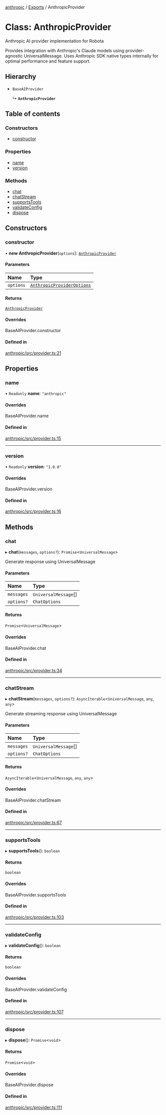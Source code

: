 <!-- 
 ⚠️  AUTO-GENERATED FILE - DO NOT EDIT MANUALLY
 This file is automatically generated by scripts/docs-generator.js
 To make changes, edit the source TypeScript files or update the generator script
-->

[anthropic](../../) / [Exports](../modules) / AnthropicProvider

# Class: AnthropicProvider

Anthropic AI provider implementation for Robota

Provides integration with Anthropic's Claude models using provider-agnostic UniversalMessage.
Uses Anthropic SDK native types internally for optimal performance and feature support.

## Hierarchy

- `BaseAIProvider`

  ↳ **`AnthropicProvider`**

## Table of contents

### Constructors

- [constructor](AnthropicProvider#constructor)

### Properties

- [name](AnthropicProvider#name)
- [version](AnthropicProvider#version)

### Methods

- [chat](AnthropicProvider#chat)
- [chatStream](AnthropicProvider#chatstream)
- [supportsTools](AnthropicProvider#supportstools)
- [validateConfig](AnthropicProvider#validateconfig)
- [dispose](AnthropicProvider#dispose)

## Constructors

### constructor

• **new AnthropicProvider**(`options`): [`AnthropicProvider`](AnthropicProvider)

#### Parameters

| Name | Type |
| :------ | :------ |
| `options` | [`AnthropicProviderOptions`](../interfaces/AnthropicProviderOptions) |

#### Returns

[`AnthropicProvider`](AnthropicProvider)

#### Overrides

BaseAIProvider.constructor

#### Defined in

[anthropic/src/provider.ts:21](https://github.com/woojubb/robota/blob/bdf92966fb2bc9eb8d5a633591fffc1261e7f0f5/packages/anthropic/src/provider.ts#L21)

## Properties

### name

• `Readonly` **name**: ``"anthropic"``

#### Overrides

BaseAIProvider.name

#### Defined in

[anthropic/src/provider.ts:15](https://github.com/woojubb/robota/blob/bdf92966fb2bc9eb8d5a633591fffc1261e7f0f5/packages/anthropic/src/provider.ts#L15)

___

### version

• `Readonly` **version**: ``"1.0.0"``

#### Overrides

BaseAIProvider.version

#### Defined in

[anthropic/src/provider.ts:16](https://github.com/woojubb/robota/blob/bdf92966fb2bc9eb8d5a633591fffc1261e7f0f5/packages/anthropic/src/provider.ts#L16)

## Methods

### chat

▸ **chat**(`messages`, `options?`): `Promise`\<`UniversalMessage`\>

Generate response using UniversalMessage

#### Parameters

| Name | Type |
| :------ | :------ |
| `messages` | `UniversalMessage`[] |
| `options?` | `ChatOptions` |

#### Returns

`Promise`\<`UniversalMessage`\>

#### Overrides

BaseAIProvider.chat

#### Defined in

[anthropic/src/provider.ts:34](https://github.com/woojubb/robota/blob/bdf92966fb2bc9eb8d5a633591fffc1261e7f0f5/packages/anthropic/src/provider.ts#L34)

___

### chatStream

▸ **chatStream**(`messages`, `options?`): `AsyncIterable`\<`UniversalMessage`, `any`, `any`\>

Generate streaming response using UniversalMessage

#### Parameters

| Name | Type |
| :------ | :------ |
| `messages` | `UniversalMessage`[] |
| `options?` | `ChatOptions` |

#### Returns

`AsyncIterable`\<`UniversalMessage`, `any`, `any`\>

#### Overrides

BaseAIProvider.chatStream

#### Defined in

[anthropic/src/provider.ts:67](https://github.com/woojubb/robota/blob/bdf92966fb2bc9eb8d5a633591fffc1261e7f0f5/packages/anthropic/src/provider.ts#L67)

___

### supportsTools

▸ **supportsTools**(): `boolean`

#### Returns

`boolean`

#### Overrides

BaseAIProvider.supportsTools

#### Defined in

[anthropic/src/provider.ts:103](https://github.com/woojubb/robota/blob/bdf92966fb2bc9eb8d5a633591fffc1261e7f0f5/packages/anthropic/src/provider.ts#L103)

___

### validateConfig

▸ **validateConfig**(): `boolean`

#### Returns

`boolean`

#### Overrides

BaseAIProvider.validateConfig

#### Defined in

[anthropic/src/provider.ts:107](https://github.com/woojubb/robota/blob/bdf92966fb2bc9eb8d5a633591fffc1261e7f0f5/packages/anthropic/src/provider.ts#L107)

___

### dispose

▸ **dispose**(): `Promise`\<`void`\>

#### Returns

`Promise`\<`void`\>

#### Overrides

BaseAIProvider.dispose

#### Defined in

[anthropic/src/provider.ts:111](https://github.com/woojubb/robota/blob/bdf92966fb2bc9eb8d5a633591fffc1261e7f0f5/packages/anthropic/src/provider.ts#L111)
